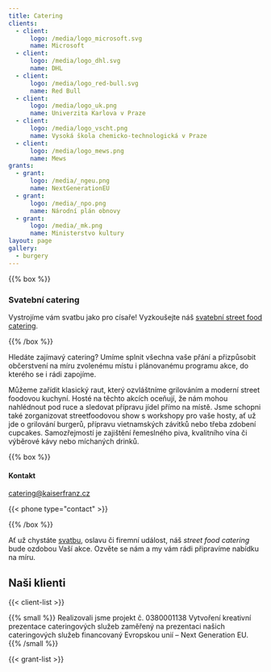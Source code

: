 ```yaml
---
title: Catering
clients:
  - client:
      logo: /media/logo_microsoft.svg
      name: Microsoft
  - client:
      logo: /media/logo_dhl.svg
      name: DHL
  - client:
      logo: /media/logo_red-bull.svg
      name: Red Bull
  - client:
      logo: /media/logo_uk.png
      name: Univerzita Karlova v Praze
  - client:
      logo: /media/logo_vscht.png
      name: Vysoká škola chemicko-technologická v Praze
  - client:
      logo: /media/logo_mews.png
      name: Mews
grants:
  - grant:
      logo: /media/_ngeu.png
      name: NextGenerationEU
  - grant:
      logo: /media/_npo.png
      name: Národní plán obnovy
  - grant:
      logo: /media/_mk.png
      name: Ministerstvo kultury
layout: page
gallery:
  - burgery
---
```

{{% box %}}

### Svatební catering

Vystrojíme vám svatbu jako pro císaře! Vyzkoušejte náš [svatební street food catering](/svatebni-catering/).

{{% /box %}}

Hledáte zajímavý catering? Umíme splnit všechna vaše přání a přizpůsobit občerstvení na míru zvolenému místu i plánovanému programu akce, do kterého se i rádi zapojíme.

Můžeme zařídit klasický raut, který ozvláštníme grilováním a moderní street foodovou kuchyní. Hosté na těchto akcích oceňují, že nám mohou nahlédnout pod ruce a sledovat přípravu jídel přímo na místě. Jsme schopni také zorganizovat streetfoodovou show s workshopy pro vaše hosty, ať už jde o grilování burgerů, přípravu vietnamských závitků nebo třeba zdobení cupcakes. Samozřejmostí je zajištění řemeslného piva, kvalitního vína či výběrové kávy nebo míchaných drinků.

{{% box %}}

#### Kontakt

[catering@kaiserfranz.cz](mailto:catering@kaiserfranz.cz)

{{< phone type="contact" >}}

{{% /box %}}

Ať už chystáte [svatbu](/svatebni-catering/), oslavu či firemní událost, náš *street food catering* bude ozdobou Vaší akce. Ozvěte se nám a my vám rádi připravíme nabídku na míru.

## Naši klienti

{{< client-list >}}

{{% small %}}
Realizovali jsme projekt č. 0380001138 Vytvoření kreativní prezentace cateringových služeb zaměřený na prezentaci našich cateringových služeb financovaný Evropskou unií – Next Generation EU.
{{% /small %}}

{{< grant-list >}}